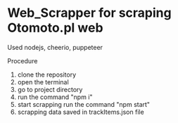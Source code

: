 # Web_Scrapper for scraping Otomoto.pl web

Used nodejs, cheerio, puppeteer

Procedure
1. clone the repository
2. open the terminal
3. go to project directory
4. run the command "npm i"
5. start scrapping run the command "npm start"
6. scrapping data saved in trackItems.json file
